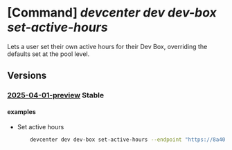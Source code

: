 # [Command] _devcenter dev dev-box set-active-hours_

Lets a user set their own active hours for their Dev Box, overriding the defaults set at the pool level.

## Versions

### [2025-04-01-preview](/Resources/data-plane/microsoft.devcenter/L3Byb2plY3RzL3t9L3VzZXJzL3t9L2RldmJveGVzL3t9OnNldGFjdGl2ZWhvdXJz/2025-04-01-preview.xml) **Stable**

<!-- data-plane:microsoft.devcenter /projects/{}/users/{}/devboxes/{}:setactivehours 2025-04-01-preview -->

#### examples

- Set active hours
    ```bash
        devcenter dev dev-box set-active-hours --endpoint "https://8a40af38-3b4c-4672-a6a4-5e964b1870ed-contosodevcenter.centralus.devcenter.azure.com/" --project-name "myProject" --user-id "me" --dev-box-name "myDevBox" --time-zone "America/Los_Angeles" --start-time-hour "9" --end-time-hour "17"
    ```
